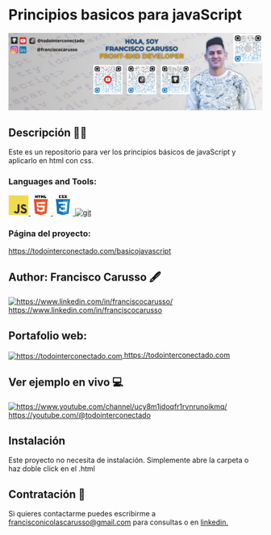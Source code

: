 # Principios basicos para javaScript

![Layout preview for the Todointerconectado page](/css/images/miniatura.png)

## Descripción 👨‍💼
Este es un repositorio para ver los principios básicos de javaScript y aplicarlo en html con css.
<h3 align="left">Languages and Tools:</h3>
<p align="left"> 
    <a href="https://developer.mozilla.org/en-US/docs/Web/JavaScript" target="_blank" rel="noreferrer">
        <img src="https://raw.githubusercontent.com/devicons/devicon/master/icons/javascript/javascript-original.svg" alt="javascript" width="40" height="40"/> 
    </a> 
    <a href="https://www.w3.org/html/" target="_blank" rel="noreferrer">
        <img src="https://raw.githubusercontent.com/devicons/devicon/master/icons/html5/html5-original-wordmark.svg" alt="html5" width="40" height="40"/>
    </a>
    <a href="https://www.w3schools.com/css/" target="_blank" rel="noreferrer">
        <img src="https://raw.githubusercontent.com/devicons/devicon/master/icons/css3/css3-original-wordmark.svg" alt="css3" width="40" height="40"/> 
    </a>
    <a href="https://git-scm.com/" target="_blank" rel="noreferrer">
        <img src="https://www.vectorlogo.zone/logos/git-scm/git-scm-icon.svg" alt="git" width="40" height="40"/> 
    </a>
</p>
<h3 align="left">Página del proyecto:</h3>
<a href="https://todointerconectado.com/basicojavascript" target="_black">https://todointerconectado.com/basicojavascript</a>


## Author: Francisco Carusso 🖋
<p align="left">
    <a href="https://www.linkedin.com/in/franciscocarusso/" target="_blank">
        <img align="center" src="https://raw.githubusercontent.com/rahuldkjain/github-profile-readme-generator/master/src/images/icons/Social/linked-in-alt.svg" alt="https://www.linkedin.com/in/franciscocarusso/" height="30" width="40"/>
        <span>https://www.linkedin.com/in/franciscocarusso</span>
    </a>
</p>

<p align="left">
    <h2>Portafolio web: </h2>
    <a href="https://todointerconectado.com" target="_blank">
        <img align="center" src="https://todointerconectado.com/CSS/img/favicons/apple-icon-57x57.png" alt="https://todointerconectado.com" height="30" width="40"/>
        <span>https://todointerconectado.com</span>
    </a>
</p>

## Ver ejemplo en vivo 💻
<p align="left">
    <a href="https://www.youtube.com/@todointerconectado" target="_blank">
        <img align="center" src="https://raw.githubusercontent.com/rahuldkjain/github-profile-readme-generator/master/src/images/icons/Social/youtube.svg" alt="https://www.youtube.com/channel/ucy8m1jdoqfr1rvnrunoikmq/" height="30" width="40"/>
        <span>https://youtube.com/@todointerconectado</span>
    </a>
</p>

## Instalación 
Este proyecto no necesita de instalación. Simplemente abre la carpeta o haz doble click en el .html

## Contratación 📧
Si quieres contactarme puedes escribirme a francisconicolascarusso@gmail.com para consultas o en <a href="https://www.linkedin.com/in/franciscocarusso" target="_blank">linkedin.</a>